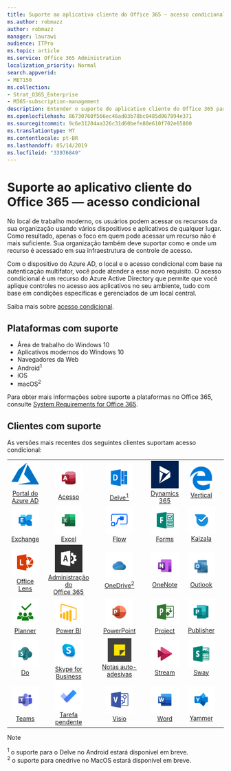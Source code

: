 ```yaml
---
title: Suporte ao aplicativo cliente do Office 365 — acesso condicional
ms.author: robmazz
author: robmazz
manager: laurawi
audience: ITPro
ms.topic: article
ms.service: Office 365 Administration
localization_priority: Normal
search.appverid:
- MET150
ms.collection:
- Strat_O365_Enterprise
- M365-subscription-management
description: Entender o suporte do aplicativo cliente do Office 365 para acesso condicional
ms.openlocfilehash: 86730760f566ec46ad03b78bc0485d067894e371
ms.sourcegitcommit: 9c6e31204aa326c31d60befe80e610f702e65800
ms.translationtype: MT
ms.contentlocale: pt-BR
ms.lasthandoff: 05/14/2019
ms.locfileid: "33976849"
---
```

# <a name="office-365-client-app-support--conditional-access"></a>Suporte ao aplicativo cliente do Office 365 — acesso condicional

No local de trabalho moderno, os usuários podem acessar os recursos da sua organização usando vários dispositivos e aplicativos de qualquer lugar. Como resultado, apenas o foco em quem pode acessar um recurso não é mais suficiente. Sua organização também deve suportar como e onde um recurso é acessado em sua infraestrutura de controle de acesso.

Com o dispositivo do Azure AD, o local e o acesso condicional com base na autenticação multifator, você pode atender a esse novo requisito. O acesso condicional é um recurso do Azure Active Directory que permite que você aplique controles no acesso aos aplicativos no seu ambiente, tudo com base em condições específicas e gerenciados de um local central.

Saiba mais sobre [acesso condicional](https://docs.microsoft.com/azure/active-directory/conditional-access/).

## <a name="supported-platforms"></a>Plataformas com suporte

 - Área de trabalho do Windows 10
 - Aplicativos modernos do Windows 10
 - Navegadores da Web
 - Android<sup>1</sup>
 - iOS
 - macOS<sup>2</sup>

Para obter mais informações sobre suporte a plataformas no Office 365, consulte [System Requirements for Office 365](https://products.office.com/office-system-requirements).

## <a name="supported-clients"></a>Clientes com suporte

As versões mais recentes dos seguintes clientes suportam acesso condicional:

| | | | | | |
|:---:|:---:|:---:|:---:|:---:|:---:|
| ![Ícone do Azure](media/o365-azure-64x64.png) <br> [Portal do <br> Azure AD](https://azure.microsoft.com/features/azure-portal/) | ![Ícone do Access](media/o365-access-64x64.png) <br> [Acesso](https://products.office.com/access) | ![Ícone do Delve](media/o365-delve-64x64.png) <br> [Delve<sup>1</sup>](https://products.office.com/business/intelligent-search) | ![Ícone do Dynamics 365](media/o365-dynamics365-64x64.png) <br> [Dynamics 365](https://dynamics.microsoft.com) | ![Ícone de borda](media/o365-edge-64x64.png) <br> [Vertical](https://www.microsoft.com/windows/microsoft-edge) 
| ![Ícone do Exchange](media/o365-exchange-64x64.png) <br> [Exchange](https://products.office.com/exchange/exchange-online) | ![Ícone do Excel](media/o365-excel-64x64.png) <br> [Excel](https://products.office.com/excel) | ![Ícone de fluxo](media/o365-flow-64x64.png) <br> [Flow](https://flow.microsoft.com) | ![Ícone de formulários](media/o365-forms-64x64.png) <br> [Forms](https://flow.microsoft.com/connectors/shared_microsoftforms/microsoft-forms/) | ![Ícone de Kaizala](media/o365-kaizala-64x64.png) <br> [Kaizala](https://products.office.com/en/business/microsoft-kaizala) 
| ![Ícone de lente](media/o365-lens-64x64.png) <br> [Office Lens](https://www.microsoft.com/p/office-lens/9wzdncrfj3t8?activetab=pivot%3Aoverviewtab) | ![Ícone de administração do Office 365](media/o365-o365admin-64x64.png) <br> [Administração do <br> Office 365](https://products.office.com/business/manage-office-365-admin-app) | ![Ícone do OneDrive for Business](media/o365-OneDrive-64x64.png) <br> [OneDrive<sup>2</sup>](https://products.office.com/onedrive-for-business/online-cloud-storage) | ![Ícone do OneNote](media/o365-OneNote-64x64.png) <br> [OneNote](https://products.office.com/onenote) | ![Ícone do Outlook](media/o365-outlook-64x64.png) <br> [Outlook](https://products.office.com/outlook) |
| ![Ícone do Planner](media/o365-planner-64x64.png) <br> [Planner](https://products.office.com/business/task-management-software) | ![Ícone do PowerBI](media/o365-powerbi-64x64.png) <br> [Power BI](https://powerbi.microsoft.com) | ![Ícone do PowerPoint](media/o365-powerpoint-64x64.png) <br> [PowerPoint](https://products.office.com/powerpoint) | ![Ícone de projeto](media/o365-project-64x64.png) <br> [Project](https://products.office.com/project) | ![Ícone do Publisher](media/o365-publisher-64x64.png) <br> [Publisher](https://products.office.com/publisher)
| ![Ícone do SharePoint](media/o365-sharepoint-64x64.png) <br> [Do](https://products.office.com/sharepoint) | ![Ícone do Skype for Business](media/o365-skypeforbusiness-64x64.png) <br> [Skype for <br> Business](https://www.skype.com/business/) | ![Ícone de notas auto-adesivas](media/o365-stickynotes-64x64.png) <br> [Notas auto-adesivas](https://www.microsoft.com/p/microsoft-sticky-notes/9nblggh4qghw) | ![Ícone de fluxo](media/o365-stream-64x64.png) <br> [Stream](https://stream.microsoft.com) | ![Ícone de Sway](media/o365-sway-64x64.png) <br> [Sway](https://sway.com) 
| ![Ícone do teams](media/o365-teams-64x64.png) <br> [Teams](https://products.office.com/microsoft-teams/group-chat-software) | ![Ícone de tarefas pendentes](media/o365-todo-64x64.png) <br> [Tarefa pendente](https://todo.microsoft.com) | ![Ícone do Visio](media/o365-visio-64x64.png) <br> [Visio](https://products.office.com/visio/flowchart-software) | ![Ícone do Word](media/o365-word-64x64.png) <br> [Word](https://products.office.com/word) | ![Ícone do Yammer](media/o365-yammer-64x64.png) <br> [Yammer](https://products.office.com/yammer/yammer-overview)

> [!NOTE]
> <sup>1</sup> o suporte para o Delve no Android estará disponível em breve. <br>
> <sup>2</sup> o suporte para onedrive no MacOS estará disponível em breve.